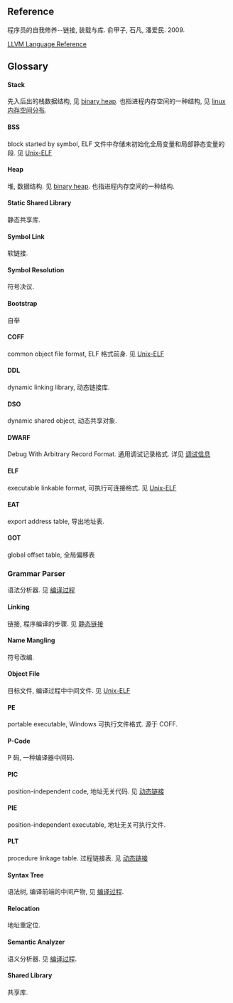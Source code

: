 
## Reference

程序员的自我修养--链接, 装载与库. 俞甲子, 石凡, 潘爱民. 2009.

[LLVM Language Reference](https://llvm.org/docs/LangRef.html)  


## Glossary 

#### Stack

先入后出的栈数据结构, 见 [binary heap](Algorithm/内核/list.md). 也指进程内存空间的一种结构, 见 [linux 内存空间分布](System/Memory/linux%20内存空间分布.md).

#### BSS

block started by symbol, ELF 文件中存储未初始化全局变量和局部静态变量的段. 见 [Unix-ELF](Compiler/链接过程/Unix-ELF.md)

#### Heap

堆, 数据结构. 见 [binary heap](Algorithm/树/binary%20heap.md). 也指进程内存空间的一种结构.

#### Static Shared Library

静态共享库.

#### Symbol Link

软链接.

#### Symbol Resolution

符号决议.

#### Bootstrap

自举

#### COFF

common object file format, ELF 格式前身. 见 [Unix-ELF](Compiler/链接过程/Unix-ELF.md)

#### DDL

dynamic linking library, 动态链接库.

#### DSO

dynamic shared object, 动态共享对象.

#### DWARF 

Debug With Arbitrary Record Format. 通用调试记录格式. 详见 [调试信息](Compiler/链接过程/调试信息.md)

#### ELF

executable linkable format, 可执行可连接格式. 见 [Unix-ELF](Compiler/链接过程/Unix-ELF.md)

#### EAT

export address table, 导出地址表.

#### GOT

global offset table, 全局偏移表

### Grammar Parser

语法分析器. 见 [编译过程](Compiler/编译过程.md)

#### Linking

链接, 程序编译的步骤. 见 [静态链接](Compiler/链接过程/静态链接.md)

#### Name Mangling

符号改编.

#### Object File

目标文件, 编译过程中中间文件. 见 [Unix-ELF](Compiler/链接过程/Unix-ELF.md)

#### PE

portable executable, Windows 可执行文件格式. 源于 COFF.

#### P-Code

P 码, 一种编译器中间码.

#### PIC

position-independent code, 地址无关代码. 见 [动态链接](Compiler/链接过程/动态链接.md)

#### PIE

position-independent executable, 地址无关可执行文件.

#### PLT

procedure linkage table. 过程链接表. 见 [动态链接](Compiler/链接过程/动态链接.md)

#### Syntax Tree

语法树, 编译前端的中间产物, 见 [编译过程](Compiler/编译过程.md).

#### Relocation

地址重定位.

#### Semantic Analyzer

语义分析器. 见 [编译过程](Compiler/编译过程.md).

#### Shared Library

共享库.
